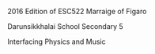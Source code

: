 2016 Edition of ESC522 Marraige of Figaro 

Darunsikkhalai School Secondary 5 

Interfacing Physics and Music
